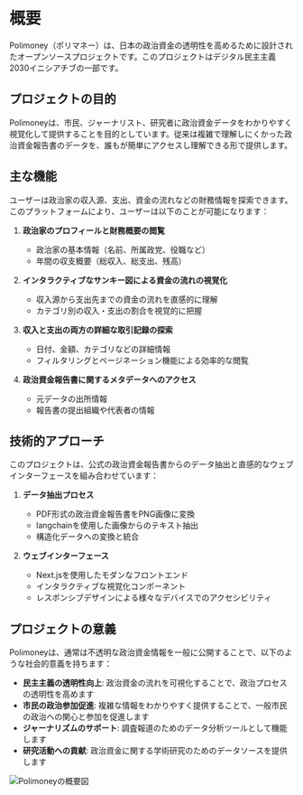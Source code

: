 # 概要

Polimoney（ポリマネー）は、日本の政治資金の透明性を高めるために設計されたオープンソースプロジェクトです。このプロジェクトはデジタル民主主義2030イニシアチブの一部です。

## プロジェクトの目的

Polimoneyは、市民、ジャーナリスト、研究者に政治資金データをわかりやすく視覚化して提供することを目的としています。従来は複雑で理解しにくかった政治資金報告書のデータを、誰もが簡単にアクセスし理解できる形で提供します。

## 主な機能

ユーザーは政治家の収入源、支出、資金の流れなどの財務情報を探索できます。このプラットフォームにより、ユーザーは以下のことが可能になります：

1. **政治家のプロフィールと財務概要の閲覧**
   - 政治家の基本情報（名前、所属政党、役職など）
   - 年間の収支概要（総収入、総支出、残高）

2. **インタラクティブなサンキー図による資金の流れの視覚化**
   - 収入源から支出先までの資金の流れを直感的に理解
   - カテゴリ別の収入・支出の割合を視覚的に把握

3. **収入と支出の両方の詳細な取引記録の探索**
   - 日付、金額、カテゴリなどの詳細情報
   - フィルタリングとページネーション機能による効率的な閲覧

4. **政治資金報告書に関するメタデータへのアクセス**
   - 元データの出所情報
   - 報告書の提出組織や代表者の情報

## 技術的アプローチ

このプロジェクトは、公式の政治資金報告書からのデータ抽出と直感的なウェブインターフェースを組み合わせています：

1. **データ抽出プロセス**
   - PDF形式の政治資金報告書をPNG画像に変換
   - langchainを使用した画像からのテキスト抽出
   - 構造化データへの変換と統合

2. **ウェブインターフェース**
   - Next.jsを使用したモダンなフロントエンド
   - インタラクティブな視覚化コンポーネント
   - レスポンシブデザインによる様々なデバイスでのアクセシビリティ

## プロジェクトの意義

Polimoneyは、通常は不透明な政治資金情報を一般に公開することで、以下のような社会的意義を持ちます：

- **民主主義の透明性向上**: 政治資金の流れを可視化することで、政治プロセスの透明性を高めます
- **市民の政治参加促進**: 複雑な情報をわかりやすく提供することで、一般市民の政治への関心と参加を促進します
- **ジャーナリズムのサポート**: 調査報道のためのデータ分析ツールとして機能します
- **研究活動への貢献**: 政治資金に関する学術研究のためのデータソースを提供します

![Polimoneyの概要図](https://raw.githubusercontent.com/digitaldemocracy2030/polimoney/main/public/ogp.png)
